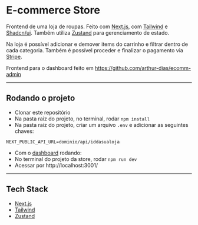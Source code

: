 # E-commerce Store

Frontend de uma loja de roupas. Feito com [Next.js](https://nextjs.org/), com [Tailwind](https://tailwindcss.com/) e [Shadcn/ui](https://ui.shadcn.com/). Também utiliza [Zustand](https://github.com/pmndrs/zustand) para gerenciamento de estado.

Na loja é possível adicionar e demover items do carrinho e filtrar dentro de cada categoria. Também é possível proceder e finalizar o pagamento via [Stripe](https://stripe.com/).

Frontend para o dashboard feito em https://github.com/arthur-dias/ecomm-admin

---

## Rodando o projeto

- Clonar este repositório
- Na pasta raiz do projeto, no terminal, rodar `npm install`
- Na pasta raiz do projeto, criar um arquivo `.env` e adicionar as seguintes chaves:

```
NEXT_PUBLIC_API_URL=dominio/api/iddasualoja
```

- Com o [dashboard](https://github.com/arthur-dias/ecomm-admin) rodando:
- No terminal do projeto da store, rodar `npm run dev`
- Acessar por http://localhost:3001/

---

## Tech Stack

- [Next.js](https://nextjs.org/)
- [Tailwind](https://tailwindcss.com/)
- [Zustand](https://github.com/pmndrs/zustand)
